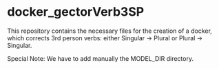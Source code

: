 # docker_gectorVerb3SP

This repository contains the necessary files for the creation of a docker, which corrects 3rd person verbs: either Singular -> Plural or Plural -> Singular.

Special Note: We have to add manually the MODEL_DIR directory.
